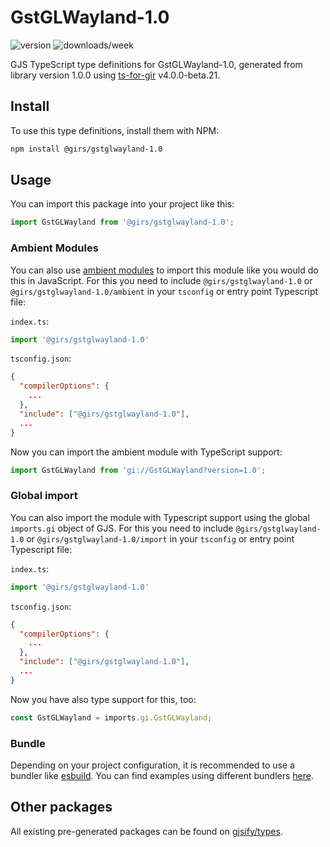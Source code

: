 
# GstGLWayland-1.0

![version](https://img.shields.io/npm/v/@girs/gstglwayland-1.0)
![downloads/week](https://img.shields.io/npm/dw/@girs/gstglwayland-1.0)


GJS TypeScript type definitions for GstGLWayland-1.0, generated from library version 1.0.0 using [ts-for-gir](https://github.com/gjsify/ts-for-gir) v4.0.0-beta.21.


## Install

To use this type definitions, install them with NPM:
```bash
npm install @girs/gstglwayland-1.0
```

## Usage

You can import this package into your project like this:
```ts
import GstGLWayland from '@girs/gstglwayland-1.0';
```

### Ambient Modules

You can also use [ambient modules](https://github.com/gjsify/ts-for-gir/tree/main/packages/cli#ambient-modules) to import this module like you would do this in JavaScript.
For this you need to include `@girs/gstglwayland-1.0` or `@girs/gstglwayland-1.0/ambient` in your `tsconfig` or entry point Typescript file:

`index.ts`:
```ts
import '@girs/gstglwayland-1.0'
```

`tsconfig.json`:
```json
{
  "compilerOptions": {
    ...
  },
  "include": ["@girs/gstglwayland-1.0"],
  ...
}
```

Now you can import the ambient module with TypeScript support: 

```ts
import GstGLWayland from 'gi://GstGLWayland?version=1.0';
```

### Global import

You can also import the module with Typescript support using the global `imports.gi` object of GJS.
For this you need to include `@girs/gstglwayland-1.0` or `@girs/gstglwayland-1.0/import` in your `tsconfig` or entry point Typescript file:

`index.ts`:
```ts
import '@girs/gstglwayland-1.0'
```

`tsconfig.json`:
```json
{
  "compilerOptions": {
    ...
  },
  "include": ["@girs/gstglwayland-1.0"],
  ...
}
```

Now you have also type support for this, too:

```ts
const GstGLWayland = imports.gi.GstGLWayland;
```

### Bundle

Depending on your project configuration, it is recommended to use a bundler like [esbuild](https://esbuild.github.io/). You can find examples using different bundlers [here](https://github.com/gjsify/ts-for-gir/tree/main/examples).

## Other packages

All existing pre-generated packages can be found on [gjsify/types](https://github.com/gjsify/types).

